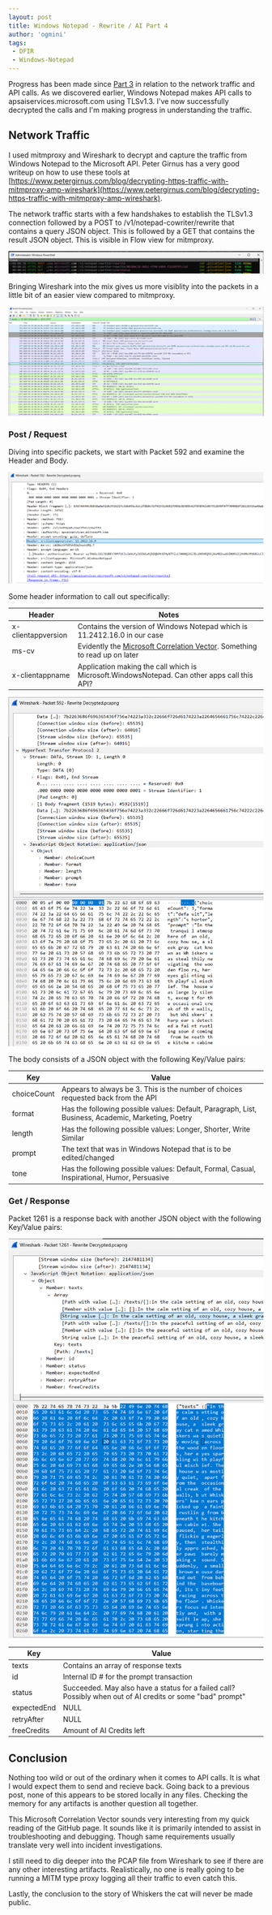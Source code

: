 ```yaml
---
layout: post
title: Windows Notepad - Rewrite / AI Part 4
author: 'ogmini'
tags:
 - DFIR
 - Windows-Notepad
---
```


Progress has been made since [Part 3](https://ogmini.github.io/2025/03/16/Windows-Notepad-Rewrite-Part-3.html) in relation to the network traffic and API calls. As we discovered earlier, Windows Notepad makes API calls to apsaiservices.microsoft.com using TLSv1.3. I've now successfully decrypted the calls and I'm making progress in understanding the traffic. 

## Network Traffic

I used mitmproxy and Wireshark to decrypt and capture the traffic from Windows Notepad to the Microsoft API. Peter Girnus has a very good writeup on how to use these tools at [https://www.petergirnus.com/blog/decrypting-https-traffic-with-mitmproxy-amp-wireshark](https://www.petergirnus.com/blog/decrypting-https-traffic-with-mitmproxy-amp-wireshark).

The network traffic starts with a few handshakes to establish the TLSv1.3 connection followed by a POST to /v1/notepad-cowriter/rewrite that contains a query JSON object. This is followed by a GET that contains the result JSON object. This is visible in Flow view for mitmproxy. 

![mitmproxy](/images/rewrite/mitmproxy.png)   

Bringing Wireshark into the mix gives us more visiblity into the packets in a little bit of an easier view compared to mitmproxy. 

![Wireshark](/images/rewrite/WiresharkFlow.png)   

### Post / Request
Diving into specific packets, we start with Packet 592 and examine the Header and Body.

![Header](/images/rewrite/Wireshark-HeaderSent.png)   

Some header information to call out specifically:

|Header|Notes|
|---|---|
|x-clientappversion| Contains the version of Windows Notepad which is 11.2412.16.0 in our case|
|ms-cv|Evidently the [Microsoft Correlation Vector](https://github.com/microsoft/CorrelationVector). Something to read up on later|
|x-clientappname|Application making the call which is Microsoft.WindowsNotepad. Can other apps call this API?|

![Body](/images/rewrite/Wireshark-BodySent.png)  

The body consists of a JSON object with the following Key/Value pairs:

|Key|Value|
|---|---|
|choiceCount|Appears to always be 3. This is the number of choices requested back from the API|
|format|Has the following possible values: Default, Paragraph, List, Business, Academic, Marketing, Poetry|
|length|Has the following possible values: Longer, Shorter, Write Similar|
|prompt|The text that was in Windows Notepad that is to be edited/changed|
|tone|Has the following possible values: Default, Formal, Casual, Inspirational, Humor, Persuasive|

### Get / Response
Packet 1261 is a response back with another JSON object with the following Key/Value pairs:

![Body](/images/rewrite/Wireshark-BodyReply.png)  

|Key|Value|
|---|---|
|texts|Contains an array of response texts|
|id|Internal ID # for the prompt transaction|
|status|Succeeded. May also have a status for a failed call? Possibly when out of AI credits or some "bad" prompt"|
|expectedEnd|NULL|
|retryAfter|NULL|
|freeCredits|Amount of AI Credits left|

## Conclusion

Nothing too wild or out of the ordinary when it comes to API calls. It is what I would expect them to send and recieve back. Going back to a previous post, none of this appears to be stored locally in any files. Checking the memory for any artifacts is another question all together. 

This Microsoft Correlation Vector sounds very interesting from my quick reading of the GitHub page. It sounds like it is primarily intended to assist in troubleshooting and debugging. Though same requirements usually translate very well into incident investigations. 

I still need to dig deeper into the PCAP file from Wireshark to see if there are any other interesting artifacts. Realistically, no one is really going to be running a MITM type proxy logging all their traffic to even catch this. 

Lastly, the conclusion to the story of Whiskers the cat will never be made public.